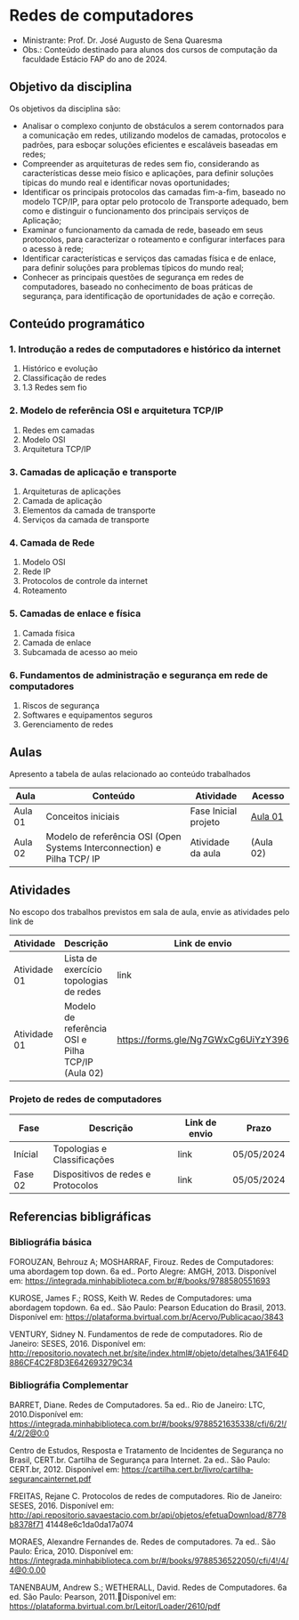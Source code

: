 # Redes de computadores #
* Ministrante: Prof. Dr. José Augusto de Sena Quaresma
* Obs.: Conteúdo destinado para alunos dos cursos de computação da faculdade Estácio FAP do ano de 2024.
  
## Objetivo da disciplina ##
Os objetivos da disciplina são: 
* Analisar o complexo conjunto de obstáculos a serem contornados para a comunicação em redes, utilizando modelos de camadas, protocolos e padrões, para esboçar soluções eficientes e escaláveis baseadas em redes;
* Compreender as arquiteturas de redes sem fio, considerando as características desse meio físico e aplicações, para definir soluções típicas do mundo real e identificar novas oportunidades;
* Identificar os principais protocolos das camadas fim-a-fim, baseado no modelo TCP/IP, para optar pelo protocolo de Transporte adequado, bem como e distinguir o funcionamento dos principais serviços de Aplicação;
* Examinar o funcionamento da camada de rede, baseado em seus protocolos, para caracterizar o roteamento e configurar interfaces para o acesso à rede;
* ­Identificar características e serviços das camadas física e de enlace, para definir soluções para problemas típicos do mundo real;
* Conhecer as principais questões de segurança em redes de computadores, baseado no conhecimento de boas práticas de segurança, para identificação de oportunidades de ação e correção.

## Conteúdo programático ##
### 1. Introdução a redes de computadores e histórico da internet ###
  1. Histórico e evolução
  2. Classificação de redes
  3. 1.3 Redes sem fio

### 2. Modelo de referência OSI e arquitetura TCP/IP ###
  1. Redes em camadas
  2. Modelo OSI
  3. Arquitetura TCP/IP

### 3. Camadas de aplicação e transporte ###
  1. Arquiteturas de aplicações
  2. Camada de aplicação
  3. Elementos da camada de transporte
  4. Serviços da camada de transporte
     
### 4. Camada de Rede ###
  1. Modelo OSI
  2. Rede IP
  3. Protocolos de controle da internet
  4. Roteamento
     
### 5. Camadas de enlace e física ###
1. Camada física
2. Camada de enlace
3. Subcamada de acesso ao meio 

### 6. Fundamentos de administração e segurança em rede de computadores ###
1. Riscos de segurança
2. Softwares e equipamentos seguros
3. Gerenciamento de redes 

## Aulas ##

Apresento a tabela de aulas relacionado ao conteúdo trabalhados

| Aula    | Conteúdo              | Atividade         | Acesso      |
|-------- | ----------------------|------------------ | ----------- 
| Aula 01 | Conceitos iniciais    | Fase Inicial projeto | [Aula 01](redes-computadores/Aula01_Fundamentos_Redes.pdf)        |
| Aula 02 | Modelo de referência OSI (Open Systems Interconnection) e Pilha TCP/ IP | Atividade da aula | (Aula 02) |



## Atividades ##

No escopo dos trabalhos previstos em sala de aula, envie as atividades pelo link de 

| Atividade | Descrição | Link de envio | Prazo |
|---------- | ----------|-------------- | ----- |
| Atividade 01 | Lista de exercício topologias de redes | link | 05/05/2024 |
| Atividade 01 | Modelo de referência OSI e Pilha TCP/IP (Aula 02)  | https://forms.gle/Ng7GWxCg6UiYzY396 | 05/05/2024 |


### Projeto de redes de computadores ###

| Fase | Descrição | Link de envio | Prazo |
|---------- | ----------|-------------- | ----- |
|Inícial | Topologias e Classificações | link | 05/05/2024 |
|Fase 02 | Dispositivos de redes e Protocolos | link | 05/05/2024 |




## Referencias bibligráficas ##

### Bibliográfia básica ###

FOROUZAN, Behrouz A; MOSHARRAF, Firouz. Redes de Computadores: uma abordagem top­ down. 6a ed.. Porto Alegre: AMGH, 2013. Disponível em: https://integrada.minhabiblioteca.com.br/#/books/9788580551693 

KUROSE, James F.; ROSS, Keith W. Redes de Computadores: uma abordagem top­down. 6a ed.. São Paulo: Pearson Education do Brasil, 2013. Disponível em: https://plataforma.bvirtual.com.br/Acervo/Publicacao/3843 

VENTURY, Sidney N. Fundamentos de rede de computadores. Rio de Janeiro: SESES, 2016. Disponível em: http://repositorio.novatech.net.br/site/index.html#/objeto/detalhes/3A1F64D8­86CF­4C2F­8D3E­642693279C34 

### Bibliográfia Complementar ###

BARRET, Diane. Redes de Computadores. 5a ed.. Rio de Janeiro: LTC, 2010.Disponível em: https://integrada.minhabiblioteca.com.br/#/books/9788521635338/cfi/6/2!/4/2/2@0:0 

Centro de Estudos, Resposta e Tratamento de Incidentes de Segurança no Brasil, CERT.br. Cartilha de Segurança para Internet. 2a ed.. São Paulo: CERT.br, 2012. Disponível em: https://cartilha.cert.br/livro/cartilha­seguranca­internet.pdf 

FREITAS, Rejane C. Protocolos de redes de computadores. Rio de Janeiro: SESES, 2016. Disponível em: http://api.repositorio.savaestacio.com.br/api/objetos/efetuaDownload/8778b837­8f71­ 4144­8e6c­1da0da17a074 

MORAES, Alexandre Fernandes de. Redes de computadores. 7a ed.. São Paulo: Érica, 2010. Disponível em: https://integrada.minhabiblioteca.com.br/#/books/9788536522050/cfi/4!/4/4@0:0.00 

TANENBAUM, Andrew S.; WETHERALL, David. Redes de Computadores. 6a ed. São Paulo: Pearson, 2011.Disponível em: https://plataforma.bvirtual.com.br/Leitor/Loader/2610/pdf



